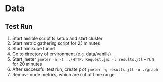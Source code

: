 # Data

## Test Run

1. Start ansible script to setup and start cluster
2. Start metric gathering script for 25 minutes
3. Start minikube tunnel
4. Go to directory of environment (e.g. data/vanilla)
5. Start jmeter `jmeter -n -t ../HTTP\ Request.jmx -l results.jtl` – run for 20 minutes
6. After successful test run, create plot `jmeter -g results.jtl -o ./graph`
7. Remove node metrics, which are out of time range
